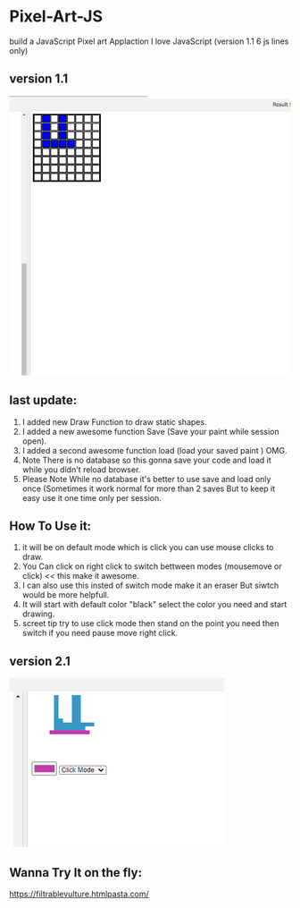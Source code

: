 # Pixel-Art-JS

build a JavaScript Pixel art Applaction 
I love JavaScript  (version 1.1 6 js lines only)

## version 1.1

<img src="app_udacity.PNG">

## last update:
1.  I added new Draw Function to draw static shapes.
2.  I added a new awesome function Save (Save your paint while session open).
3.  I added a second awesome function load (load your saved paint ) OMG.
4.  Note There is no database so this gonna save your code and load it while you didn't reload browser.
5.  Please Note While no database it's better to use save and load only once (Sometimes it work normal for 
more than 2 saves But to keep it easy use it one time only per session.

## How To Use it:

1.  it will be on default mode which is click you can use mouse clicks to draw.
2.  You Can click on right click to switch bettween modes (mousemove or click) << this make it awesome.
3.  I can also use this insted of switch mode make it an eraser But siwtch would be more helpfull.
4.  It will start with default color "black" select the color you need and start drawing.
5.  screet tip try to use click mode then stand on the point you need then switch if you need pause move right click.

## version 2.1
<img src="udacity.PNG">


## Wanna Try It on the fly:
  https://filtrablevulture.htmlpasta.com/
